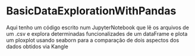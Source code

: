 # BasicDataExplorationWithPandas 

Aqui tenho um código escrito num JupyterNotebook que lê os arquivos de um .csv e explora determinadas funcionalizades de um dataFrame e plota um ploxplot usando seaborn para a comparação de dois aspectos dos dados obtidos via Kangle
